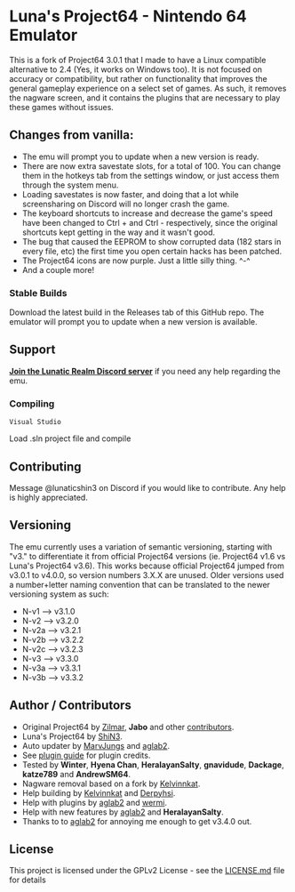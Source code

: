 # Luna's Project64 - Nintendo 64 Emulator

This is a fork of Project64 3.0.1 that I made to have a Linux compatible alternative to 2.4 (Yes, it works on Windows too).
It is not focused on accuracy or compatibility, but rather on functionality that improves the general gameplay experience on a select set of games.
As such, it removes the nagware screen, and it contains the plugins that are necessary to play these games without issues.

## Changes from vanilla:

- The emu will prompt you to update when a new version is ready.
- There are now extra savestate slots, for a total of 100. You can change them in the hotkeys tab from the settings window, or just access them through the system menu.
- Loading savestates is now faster, and doing that a lot while screensharing on Discord will no longer crash the game.
- The keyboard shortcuts to increase and decrease the game's speed have been changed to Ctrl + and Ctrl - respectively, since the original shortcuts kept getting in the way and it wasn't good.
- The bug that caused the EEPROM to show corrupted data (182 stars in every file, etc) the first time you open certain hacks has been patched.
- The Project64 icons are now purple. Just a little silly thing. ^-^
- And a couple more!

### Stable Builds

Download the latest build in the Releases tab of this GitHub repo.
The emulator will prompt you to update when a new version is available.

## Support

[**Join the Lunatic Realm Discord server**](https://discord.gg/w9aCXwsKH9) if you need any help regarding the emu.

### Compiling

```
Visual Studio
```

Load .sln project file and compile


## Contributing

Message @lunaticshin3 on Discord if you would like to contribute. Any help is highly appreciated.

## Versioning

The emu currently uses a variation of semantic versioning, starting with "v3." to differentiate it from official Project64 versions (ie. Project64 v1.6 vs Luna's Project64 v3.6).
This works because official Project64 jumped from v3.0.1 to v4.0.0, so version numbers 3.X.X are unused.
Older versions used a number+letter naming convention that can be translated to the newer versioning system as such:
- N-v1  --> v3.1.0
- N-v2  --> v3.2.0
- N-v2a --> v3.2.1
- N-v2b --> v3.2.2
- N-v2c --> v3.2.3
- N-v3  --> v3.3.0
- N-v3a --> v3.3.1
- N-v3b --> v3.3.2

## Author / Contributors

* Original Project64 by [Zilmar](https://github.com/project64), **Jabo** and other [contributors](https://github.com/project64/project64/contributors).
* Luna's Project64 by [ShiN3](https://github.com/LunaticShiN3).
* Auto updater by [MarvJungs](https://github.com/MarvJungs) and [aglab2](https://github.com/aglab2).
* See [plugin guide](https://sites.google.com/view/shurislibrary/plugin-guide) for plugin credits.
* Tested by **Winter**, **Hyena Chan**, **HeralayanSalty**, **gnavidude**, **Dackage**, **katze789** and **AndrewSM64**.
* Nagware removal based on a fork by [Kelvinnkat](https://github.com/kelvinnkat).
* Help building by [Kelvinnkat](https://github.com/kelvinnkat) and [Derpyhsi](https://github.com/derpyhsi).
* Help with plugins by [aglab2](https://github.com/aglab2) and [wermi](https://github.com/wermipls).
* Help with new features by [aglab2](https://github.com/aglab2) and **HeralayanSalty**.
* Thanks to to [aglab2](https://github.com/aglab2) for annoying me enough to get v3.4.0 out.

## License

This project is licensed under the GPLv2 License - see the [LICENSE.md](https://github.com/project64/project64/blob/develop/license.md) file for details
